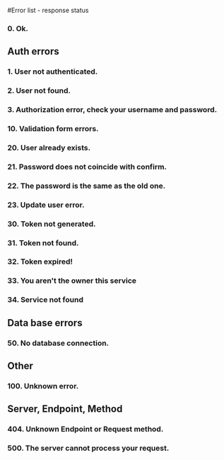 #Error list - response status

### 0. Ok.

## Auth errors

### 1. User not authenticated.

### 2. User not found.

### 3. Authorization error, check your username and password.



### 10. Validation form errors.

### 20. User already exists.

### 21. Password does not coincide with confirm.

### 22. The password is the same as the old one.

### 23. Update user error.

### 30. Token not generated.

### 31. Token not found.

### 32. Token expired!

### 33. You aren't the owner this service

### 34. Service not found

## Data base errors

### 50. No database connection.

## Other

### 100. Unknown error.

## Server, Endpoint, Method

### 404. Unknown Endpoint or Request method.

### 500. The server cannot process your request.

